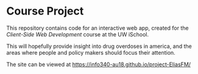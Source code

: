 # Course Project

This repository contains code for an interactive web app, created for the _Client-Side Web Development_ course at the UW iSchool.

This will hopefully provide insight into drug overdoses in america, and the areas where people and policy makers should focus their attention.

The site can be viewed at <https://info340-au18.github.io/project-EliasFM/>
